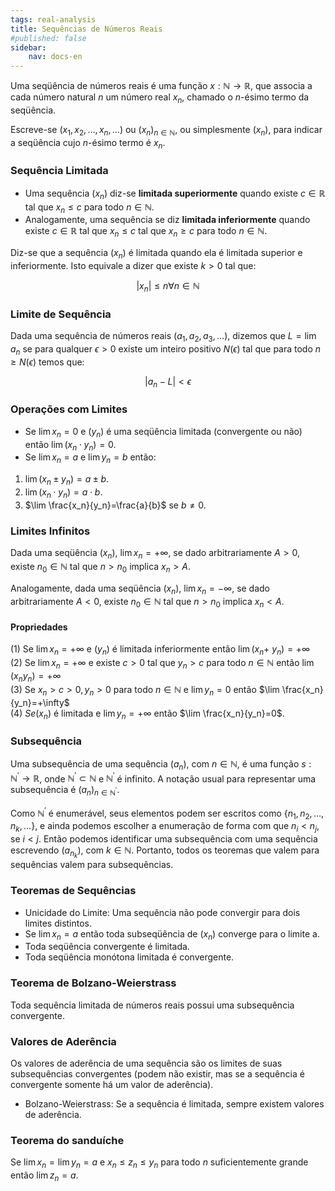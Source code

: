 ```yaml
---
tags: real-analysis
title: Sequências de Números Reais
#published: false
sidebar:
    nav: docs-en
---
```


Uma seqüência de números reais é uma função $x: \mathbb{N} \rightarrow \mathbb{R}$, que associa a cada número natural $n$ um número real $x_n$, chamado o $n$-ésimo termo da seqüência.

Escreve-se $\left(x_1, x_2, \ldots, x_n, \ldots\right)$ ou $\left(x_n\right)_{n \in \mathbb{N}}$, ou simplesmente $\left(x_n\right)$, para indicar a seqüência cujo $n$-ésimo termo é $x_n$.

### Sequência Limitada

- Uma sequência $\left(x_n\right)$ diz-se **limitada superiormente** quando existe $c \in \mathbb{R}$ tal que $x_n \leq c$ para todo $n \in \mathbb{N}$. 
- Analogamente, uma sequência se diz **limitada inferiormente** quando existe $c \in \mathbb{R}$ tal que $x_n \leq c$ tal que $x_n \geq c$ para todo $n \in \mathbb{N}$. 

Diz-se que a sequência $\left(x_n\right)$ é limitada quando ela é limitada superior e inferiormente. Isto equivale a dizer que existe $k > 0$ tal que: 

$$\left|x_n\right| \leq n \forall n \in \mathbb{N}$$

### Limite de Sequência

Dada uma sequência de números reais $\left(a_1, a_2, a_3, \ldots\right)$, dizemos que $L=\lim a_n$ se para qualquer $\epsilon>0$ existe um inteiro positivo $N(\epsilon)$ tal que para todo $n \geq N(\epsilon)$ temos que:

$$\left|a_n-L\right|<\epsilon$$

### Operações com Limites

- Se $\lim x_n=0$ e $\left(y_n\right)$ é uma seqüência limitada (convergente ou não) então $\lim \left(x_n \cdot y_n\right)=0$.
- Se $\lim x_n=a$ e $\lim y_n=b$ então:
1. $\lim \left(x_n \pm y_n\right)=a \pm b$.
2. $\lim \left(x_n \cdot y_n\right)=a \cdot b$.
3. $\lim \frac{x_n}{y_n}=\frac{a}{b}$ se $b \neq 0$.

### Limites Infinitos

Dada uma seqüência $\left(x_n\right)$, $\lim x_n=+\infty$, se dado arbitrariamente $A>0$, existe $n_0 \in \mathbb{N}$ tal que $n > n_0$ implica $x_n>A$.

Analogamente, dada uma seqüência $\left(x_n\right)$, $\lim x_n= -\infty$, se dado arbitrariamente $A < 0$, existe $n_0 \in \mathbb{N}$ tal que $n > n_0$ implica $x_n < A$.

#### Propriedades

(1) Se $\lim x_n=+\infty$ e $\left(y_n\right)$ é limitada inferiormente então $\lim \left(x_n+\right.$ $\left.y_n\right)=+\infty$ \
(2) Se $\lim x_n=+\infty$ e existe $c>0$ tal que $y_n>c$ para todo $n \in \mathbb{N}$ então $\lim \left(x_n y_n\right)=+\infty$ \
(3) Se $x_n>c>0, y_n>0$ para todo $n \in \mathbb{N}$ e $\lim y_n=0$ então $\lim \frac{x_n}{y_n}=+\infty$ \
(4) $S e\left(x_n\right)$ é limitada e $\lim y_n=+\infty$ então $\lim \frac{x_n}{y_n}=0$.

### Subsequência

Uma subsequência de uma sequência $\left(a_n\right)$, com $n \in \mathbb{N}$, é uma função $s: \mathbb{N}^{\prime} \rightarrow \mathbb{R}$, onde $\mathbb{N}^{\prime} \subset \mathbb{N}$ e $\mathbb{N}^{\prime}$ é infinito. A notação usual para representar uma subsequência é $\left(a_n\right)_{n \in \mathbb{N}^{\prime}}$.

Como $\mathbb{N}^{\prime}$ é enumerável, seus elementos podem ser escritos como $\{n_1, n_2, \ldots, n_k, \ldots\}$, e ainda podemos escolher a enumeração de forma com que $n_i<n_j$, se $i<j$. Então podemos identificar uma subsequência com uma sequência escrevendo $\left(a_{n_k}\right)$, com $k \in \mathbb{N}$. Portanto, todos os teoremas que valem para sequências valem para subsequências.

### Teoremas de Sequências

- Unicidade do Limite: Uma sequência não pode convergir para dois limites distintos.
- Se $\lim x_n=a$ então toda subseqüência de $\left(x_n\right)$ converge para o limite a.
- Toda seqüência convergente é limitada.
- Toda seqüência monótona limitada é convergente.

### Teorema de Bolzano-Weierstrass 

Toda sequência limitada de números reais possui uma subsequência convergente.

### Valores de Aderência
Os valores de aderência de uma sequência são os limites de suas subsequências convergentes (podem não existir, mas se a sequência é convergente somente há um valor de aderência). 

- Bolzano-Weierstrass: Se a sequência é limitada, sempre existem valores de aderência.
  
### Teorema do sanduíche

Se $\lim x_n = \lim y_n=a$ e $x_n \leq z_n \leq y_n$ para todo $n$ suficientemente grande então $\lim z_n=a$.
